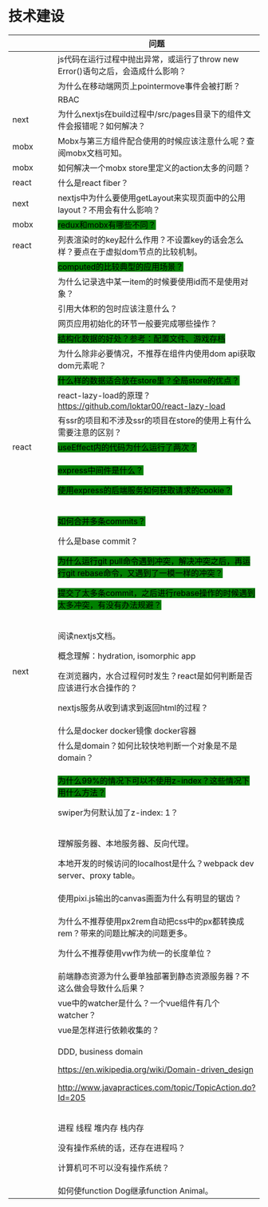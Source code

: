 # 技术建设

<table><thead><tr><th width="135"></th><th>问题</th></tr></thead><tbody><tr><td></td><td>js代码在运行过程中抛出异常，或运行了throw new Error()语句之后，会造成什么影响？</td></tr><tr><td></td><td>为什么在移动端网页上pointermove事件会被打断？</td></tr><tr><td></td><td>RBAC</td></tr><tr><td>next</td><td>为什么nextjs在build过程中/src/pages目录下的组件文件会报错呢？如何解决？</td></tr><tr><td>mobx</td><td>Mobx与第三方组件配合使用的时候应该注意什么呢？查阅mobx文档可知。</td></tr><tr><td>mobx</td><td>如何解决一个mobx store里定义的action太多的问题？</td></tr><tr><td>react</td><td>什么是react fiber？</td></tr><tr><td>next</td><td>nextjs中为什么要使用getLayout来实现页面中的公用layout？不用会有什么影响？</td></tr><tr><td>mobx</td><td><mark style="background-color:green;">redux和mobx有哪些不同？</mark></td></tr><tr><td>react</td><td>列表渲染时的key起什么作用？不设置key的话会怎么样？要点在于虚拟dom节点的比较机制。</td></tr><tr><td></td><td><mark style="background-color:green;">computed的比较典型的应用场景？</mark></td></tr><tr><td></td><td>为什么记录选中某一item的时候要使用id而不是使用对象？</td></tr><tr><td><br></td><td>引用大体积的包时应该注意什么？</td></tr><tr><td><br></td><td>网页应用初始化的环节一般要完成哪些操作？</td></tr><tr><td><br></td><td><mark style="background-color:green;">结构化数据的好处？参考：配置文件、游戏存档</mark></td></tr><tr><td><br></td><td>为什么除非必要情况，不推荐在组件内使用dom api获取dom元素呢？</td></tr><tr><td><br></td><td><mark style="background-color:green;">什么样的数据适合放在store里？全局store的优点？</mark></td></tr><tr><td><br></td><td>react-lazy-load的原理？<a href="https://github.com/loktar00/react-lazy-load">https://github.com/loktar00/react-lazy-load</a></td></tr><tr><td><br></td><td>有ssr的项目和不涉及ssr的项目在store的使用上有什么需要注意的区别？</td></tr><tr><td>react</td><td><mark style="background-color:green;">useEffect内的代码为什么运行了两次？</mark></td></tr><tr><td><br></td><td><p><mark style="background-color:green;">express中间件是什么？</mark></p><p><mark style="background-color:green;">使用express的后端服务如何获取请求的cookie？</mark></p></td></tr><tr><td><br></td><td><p><mark style="background-color:green;">如何合并多条commits？</mark></p><p>什么是base commit？</p><p><mark style="background-color:green;">为什么运行git pull命令遇到冲突，解决冲突之后，再运行git rebase命令，又遇到了一模一样的冲突？</mark></p><p><mark style="background-color:green;">提交了太多条commit，之后进行rebase操作的时候遇到太多冲突，有没有办法规避？</mark></p></td></tr><tr><td>next</td><td><p>阅读nextjs文档。</p><p>概念理解：hydration, isomorphic app </p><p>在浏览器内，水合过程何时发生？react是如何判断是否应该进行水合操作的？</p><p>nextjs服务从收到请求到返回html的过程？</p></td></tr><tr><td><br></td><td>什么是docker docker镜像 docker容器</td></tr><tr><td><br></td><td>什么是domain？如何比较快地判断一个对象是不是domain？</td></tr><tr><td><br></td><td><p><mark style="background-color:green;">为什么99%的情况下可以不使用z-index？这些情况下用什么方法？</mark></p><p>swiper为何默认加了z-index: 1？</p></td></tr><tr><td><br></td><td><p>理解服务器、本地服务器、反向代理。</p><p>本地开发的时候访问的localhost是什么？webpack dev server、proxy table。</p></td></tr><tr><td><br></td><td>使用pixi.js输出的canvas画面为什么有明显的锯齿？</td></tr><tr><td><br></td><td><p>为什么不推荐使用px2rem自动把css中的px都转换成rem？带来的问题比解决的问题更多。</p><p>为什么不推荐使用vw作为统一的长度单位？</p></td></tr><tr><td><br></td><td>前端静态资源为什么要单独部署到静态资源服务器？不这么做会导致什么后果？</td></tr><tr><td><br></td><td>vue中的watcher是什么？一个vue组件有几个watcher？</td></tr><tr><td><br></td><td>vue是怎样进行依赖收集的？</td></tr><tr><td><br></td><td><p>DDD, business domain</p><p><a href="https://en.wikipedia.org/wiki/Domain-driven_design">https://en.wikipedia.org/wiki/Domain-driven_design</a></p><p><a href="http://www.javapractices.com/topic/TopicAction.do?Id=205">http://www.javapractices.com/topic/TopicAction.do?Id=205</a></p></td></tr><tr><td><br></td><td><p>进程 线程 堆内存 栈内存</p><p>没有操作系统的话，还存在进程吗？</p><p>计算机可不可以没有操作系统？</p></td></tr><tr><td><br></td><td>如何使function Dog继承function Animal。</td></tr></tbody></table>

